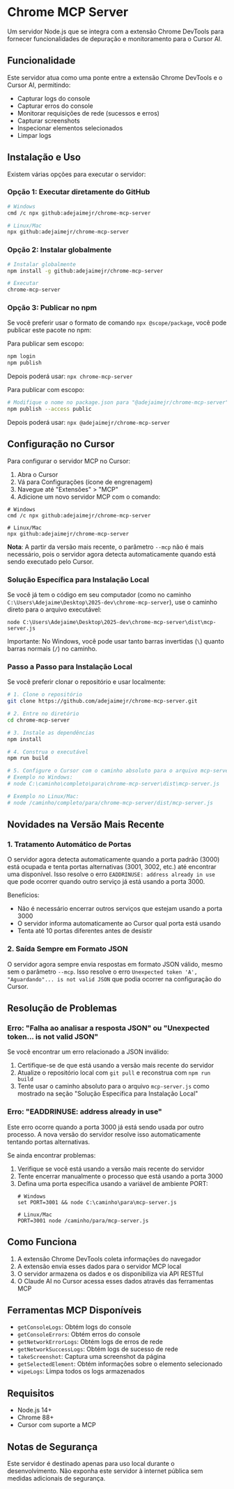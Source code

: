 # Chrome MCP Server

Um servidor Node.js que se integra com a extensão Chrome DevTools para fornecer funcionalidades de depuração e monitoramento para o Cursor AI.

## Funcionalidade

Este servidor atua como uma ponte entre a extensão Chrome DevTools e o Cursor AI, permitindo:

- Capturar logs do console
- Capturar erros do console
- Monitorar requisições de rede (sucessos e erros)
- Capturar screenshots
- Inspecionar elementos selecionados
- Limpar logs

## Instalação e Uso

Existem várias opções para executar o servidor:

### Opção 1: Executar diretamente do GitHub

```bash
# Windows
cmd /c npx github:adejaimejr/chrome-mcp-server

# Linux/Mac
npx github:adejaimejr/chrome-mcp-server
```

### Opção 2: Instalar globalmente

```bash
# Instalar globalmente
npm install -g github:adejaimejr/chrome-mcp-server

# Executar
chrome-mcp-server
```

### Opção 3: Publicar no npm

Se você preferir usar o formato de comando `npx @scope/package`, você pode publicar este pacote no npm:

Para publicar sem escopo:
```bash
npm login
npm publish
```
Depois poderá usar: `npx chrome-mcp-server`

Para publicar com escopo:
```bash
# Modifique o nome no package.json para "@adejaimejr/chrome-mcp-server"
npm publish --access public
```
Depois poderá usar: `npx @adejaimejr/chrome-mcp-server`

## Configuração no Cursor

Para configurar o servidor MCP no Cursor:

1. Abra o Cursor
2. Vá para Configurações (ícone de engrenagem)
3. Navegue até "Extensões" > "MCP"
4. Adicione um novo servidor MCP com o comando:

```
# Windows
cmd /c npx github:adejaimejr/chrome-mcp-server

# Linux/Mac
npx github:adejaimejr/chrome-mcp-server
```

**Nota**: A partir da versão mais recente, o parâmetro `--mcp` não é mais necessário, pois o servidor agora detecta automaticamente quando está sendo executado pelo Cursor.

### Solução Específica para Instalação Local

Se você já tem o código em seu computador (como no caminho `C:\Users\Adejaime\Desktop\2025-dev\chrome-mcp-server`), use o caminho direto para o arquivo executável:

```
node C:\Users\Adejaime\Desktop\2025-dev\chrome-mcp-server\dist\mcp-server.js
```

Importante: No Windows, você pode usar tanto barras invertidas (`\`) quanto barras normais (`/`) no caminho.

### Passo a Passo para Instalação Local

Se você preferir clonar o repositório e usar localmente:

```bash
# 1. Clone o repositório
git clone https://github.com/adejaimejr/chrome-mcp-server.git

# 2. Entre no diretório
cd chrome-mcp-server

# 3. Instale as dependências
npm install

# 4. Construa o executável
npm run build

# 5. Configure o Cursor com o caminho absoluto para o arquivo mcp-server.js
# Exemplo no Windows:
# node C:\caminho\completo\para\chrome-mcp-server\dist\mcp-server.js

# Exemplo no Linux/Mac:
# node /caminho/completo/para/chrome-mcp-server/dist/mcp-server.js
```

## Novidades na Versão Mais Recente

### 1. Tratamento Automático de Portas

O servidor agora detecta automaticamente quando a porta padrão (3000) está ocupada e tenta portas alternativas (3001, 3002, etc.) até encontrar uma disponível. Isso resolve o erro `EADDRINUSE: address already in use` que pode ocorrer quando outro serviço já está usando a porta 3000.

Benefícios:
- Não é necessário encerrar outros serviços que estejam usando a porta 3000
- O servidor informa automaticamente ao Cursor qual porta está usando
- Tenta até 10 portas diferentes antes de desistir

### 2. Saída Sempre em Formato JSON

O servidor agora sempre envia respostas em formato JSON válido, mesmo sem o parâmetro `--mcp`. Isso resolve o erro `Unexpected token 'A', "Aguardando"... is not valid JSON` que podia ocorrer na configuração do Cursor.

## Resolução de Problemas

### Erro: "Falha ao analisar a resposta JSON" ou "Unexpected token... is not valid JSON"

Se você encontrar um erro relacionado a JSON inválido:

1. Certifique-se de que está usando a versão mais recente do servidor
2. Atualize o repositório local com `git pull` e reconstrua com `npm run build`
3. Tente usar o caminho absoluto para o arquivo `mcp-server.js` como mostrado na seção "Solução Específica para Instalação Local"

### Erro: "EADDRINUSE: address already in use"

Este erro ocorre quando a porta 3000 já está sendo usada por outro processo. A nova versão do servidor resolve isso automaticamente tentando portas alternativas.

Se ainda encontrar problemas:
1. Verifique se você está usando a versão mais recente do servidor
2. Tente encerrar manualmente o processo que está usando a porta 3000
3. Defina uma porta específica usando a variável de ambiente PORT:
   ```
   # Windows
   set PORT=3001 && node C:\caminho\para\mcp-server.js
   
   # Linux/Mac
   PORT=3001 node /caminho/para/mcp-server.js
   ```

## Como Funciona

1. A extensão Chrome DevTools coleta informações do navegador
2. A extensão envia esses dados para o servidor MCP local
3. O servidor armazena os dados e os disponibiliza via API RESTful
4. O Claude AI no Cursor acessa esses dados através das ferramentas MCP

## Ferramentas MCP Disponíveis

- `getConsoleLogs`: Obtém logs do console
- `getConsoleErrors`: Obtém erros do console
- `getNetworkErrorLogs`: Obtém logs de erros de rede
- `getNetworkSuccessLogs`: Obtém logs de sucesso de rede
- `takeScreenshot`: Captura uma screenshot da página
- `getSelectedElement`: Obtém informações sobre o elemento selecionado
- `wipeLogs`: Limpa todos os logs armazenados

## Requisitos

- Node.js 14+
- Chrome 88+
- Cursor com suporte a MCP

## Notas de Segurança

Este servidor é destinado apenas para uso local durante o desenvolvimento. Não exponha este servidor à internet pública sem medidas adicionais de segurança.